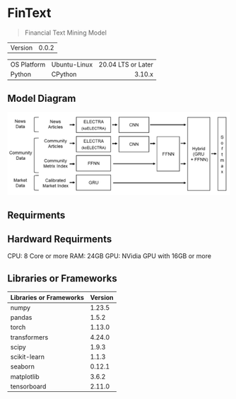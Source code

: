 # FinText

> Financial Text Mining Model

|||
|-|-|
|Version|0.0.2|

||||
|-|-|-:|
|OS Platform|Ubuntu-Linux|20.04 LTS or Later|
|Python|CPython|3.10.x|

## Model Diagram
![](./docs/NLP%20Architecture.png)

## Requirments
## Hardward Requirments
CPU: 8 Core or more
RAM: 24GB
GPU: NVidia GPU with 16GB or more

## Libraries or Frameworks
|Libraries or Frameworks|Version|
|-|-|
|numpy|1.23.5|
|pandas|1.5.2|
|torch|1.13.0|
|transformers|4.24.0|
|scipy|1.9.3|
|scikit-learn|1.1.3|
|seaborn|0.12.1|
|matplotlib|3.6.2|
|tensorboard|2.11.0|
